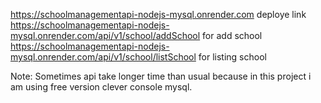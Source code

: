 https://schoolmanagementapi-nodejs-mysql.onrender.com    deploye link
https://schoolmanagementapi-nodejs-mysql.onrender.com/api/v1/school/addSchool    for add school
https://schoolmanagementapi-nodejs-mysql.onrender.com/api/v1/school/listSchool   for listing school

Note: Sometimes api take longer time than usual because in this project i am using free version clever console mysql.
